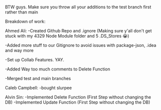 BTW guys. Make sure you throw all your additions to the test branch first rather than main


Breakdown of work:

Ahmed Ali:
-Created Github Repo and .ignore (Making sure y'all don't get stuck with my 4329 Node Module folder and 5 .DS_Stores 😭)

-Added more stuff to our Gitignore to avoid issues with package-json, .idea and way more

-Set up Collab Features. YAY.

-Added Way too much comments to Delete Function

-Merged test and main branches


Caleb Campbell:
-bought slurpee


Alvin Sin:
-Implemented Delete Function (First Step without changing the DB)
-Implemented Update Function (First Step without changing the DB)

